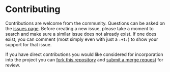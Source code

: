 # Contributing

Contributions are welcome from the community. Questions can be asked on the
[issues page][1]. Before creating a new issue, please take a moment to search
and make sure a similar issue does not already exist. If one does exist, you
can comment (most simply even with just a `:+1:`) to show your support for that
issue.

If you have direct contributions you would like considered for incorporation
into the project you can [fork this repository][2] and
[submit a merge request][3] for review.

[1]: https://code.usgs.gov/ghsc/geomag/geomag-algorithms/issues
[2]: https://docs.gitlab.com/ee/workflow/forking_workflow.html#creating-a-fork
[3]: https://docs.gitlab.com/ee/gitlab-basics/add-merge-request.html
